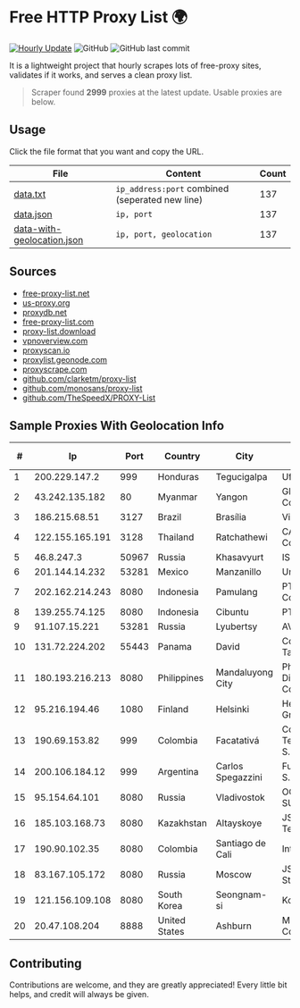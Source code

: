 
# Free HTTP Proxy List 🌍

[![Hourly Update](https://github.com/mertguvencli/http-proxy-list/actions/workflows/main.yml/badge.svg?branch=main)](https://github.com/mertguvencli/http-proxy-list/actions/workflows/main.yml)
![GitHub](https://img.shields.io/github/license/mertguvencli/http-proxy-list)
![GitHub last commit](https://img.shields.io/github/last-commit/mertguvencli/http-proxy-list)

It is a lightweight project that hourly scrapes lots of free-proxy sites, validates if it works, and serves a clean proxy list.


> Scraper found **2999** proxies at the latest update. Usable proxies are below.

## Usage

Click the file format that you want and copy the URL.


|File|Content|Count|
|----|-------|-----|
|[data.txt](https://raw.githubusercontent.com/mertguvencli/http-proxy-list/main/proxy-list/data.txt)|`ip_address:port` combined (seperated new line)|137|
|[data.json](https://raw.githubusercontent.com/mertguvencli/http-proxy-list/main/proxy-list/data.json)|`ip, port`|137|
|[data-with-geolocation.json](https://raw.githubusercontent.com/mertguvencli/http-proxy-list/main/proxy-list/data-with-geolocation.json)|`ip, port, geolocation`|137|

## Sources

* [free-proxy-list.net](https://free-proxy-list.net)
* [us-proxy.org](https://www.us-proxy.org)
* [proxydb.net](http://proxydb.net)
* [free-proxy-list.com](https://free-proxy-list.com/?page=&port=&type%5B%5D=http&type%5B%5D=https&up_time=0&search=Search)
* [proxy-list.download](https://www.proxy-list.download/HTTP)
* [vpnoverview.com](https://vpnoverview.com/privacy/anonymous-browsing/free-proxy-servers)
* [proxyscan.io](https://www.proxyscan.io)
* [proxylist.geonode.com](https://proxylist.geonode.com/api/proxy-list?limit=300&page=1&sort_by=lastChecked&sort_type=desc&protocols=http,https)
* [proxyscrape.com](https://api.proxyscrape.com/v2/?request=displayproxies&protocol=http&timeout=10000&country=all&ssl=all&anonymity=all)
* [github.com/clarketm/proxy-list](https://raw.githubusercontent.com/clarketm/proxy-list/master/proxy-list-raw.txt)
* [github.com/monosans/proxy-list](https://raw.githubusercontent.com/monosans/proxy-list/main/proxies/http.txt)
* [github.com/TheSpeedX/PROXY-List](https://raw.githubusercontent.com/TheSpeedX/PROXY-List/master/http.txt)


## Sample Proxies With Geolocation Info

|#|Ip|Port|Country|City|Internet Service Provider|
|-|--|----|-------|----|-------------------------|
|1|200.229.147.2|999|Honduras|Tegucigalpa|Ufinet Panama S.A.|
|2|43.242.135.182|80|Myanmar|Yangon|Global Technology Co|
|3|186.215.68.51|3127|Brazil|Brasília|Vivo|
|4|122.155.165.191|3128|Thailand|Ratchathewi|CAT Telecom Public Company Limited|
|5|46.8.247.3|50967|Russia|Khasavyurt|ISP|
|6|201.144.14.232|53281|Mexico|Manzanillo|Uninet S.A. de C.V|
|7|202.162.214.243|8080|Indonesia|Pamulang|PT Indonesia Comnets Plus|
|8|139.255.74.125|8080|Indonesia|Cibuntu|PT. LINKNET|
|9|91.107.15.221|53281|Russia|Lyubertsy|AVK-computer ltd|
|10|131.72.224.202|55443|Panama|David|Comunicaciones Tasion|
|11|180.193.216.213|8080|Philippines|Mandaluyong City|Philippine Long Distance Telephone Co.|
|12|95.216.194.46|1080|Finland|Helsinki|Hetzner Online GmbH|
|13|190.69.153.82|999|Colombia|Facatativá|Colombia Telecomunicaciones S.a. ESP|
|14|200.106.184.12|999|Argentina|Carlos Spegazzini|Fullnet Solutions S.A.S.|
|15|95.154.64.101|8080|Russia|Vladivostok|OCTOPUSNET-SUBSCRIBERS|
|16|185.103.168.73|8080|Kazakhstan|Altayskoye|JSC Alma Telecommunications|
|17|190.90.102.35|8080|Colombia|Santiago de Cali|Internexa S.a. E.S.P|
|18|83.167.105.172|8080|Russia|Moscow|JSC "AKADO-Stolitsa"|
|19|121.156.109.108|8080|South Korea|Seongnam-si|Korea Telecom|
|20|20.47.108.204|8888|United States|Ashburn|Microsoft Corporation|



## Contributing

Contributions are welcome, and they are greatly appreciated! Every
little bit helps, and credit will always be given.


